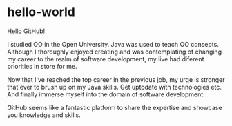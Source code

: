# hello-world
Hello GitHub!

I studied OO in the Open University. Java was used to teach OO consepts. Although I thoroughly enjoyed creating and was contemplating of changing my career to the realm of software development, my live had diferent priorities in store for me.

Now that I've reached the top career in the previous job, my urge is stronger that ever to brush up on my Java skills. Get uptodate with technologies etc.
And finally immerse myself into the domain of software development.

GitHub seems like a fantastic platform to share the expertise and showcase you knowledge and skills.
